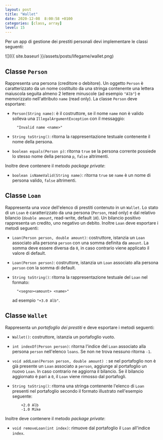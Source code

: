 ```yaml
---
layout: post
title: "Wallet"
date: 2020-12-08  8:00:58 +0100
categories: [class, array]
level: 15
---
```


Per un app di gestione dei prestiti personali devi implementare le classi seguenti:


![]({{ site.baseurl }}/assets/posts/lifegame/wallet.png)


## Classe `Person`

Rappresenta una persona (creditore o debitore). Un oggetto `Person` è caratterizzato da un nome costituito da una stringa contenente una lettera maiuscola seguita almeno 2 lettere minuscole (ad esempio `"Alb"`) e memorizzato nell'attributo `name` (read only). La classe `Person` deve esportare:

- `Person(String name)`: è il costruttore, se il nome `name` non è valido solleva una `IllegalArgumentException` con il messaggio: 
	
		"Invalid name <name>"

- `String toString()`: ritorna la rappresentazione testuale contenente il nome della persona.
    
- `boolean equals(Person p)`: ritorna `true` se la persona corrente possiede lo stesso nome della persona `p`, `false` altrimenti.

Inoltre deve contenere il metodo *package private*:

- `boolean isNameValid(String name)`: ritorna `true` se `name` è un nome di persona valido, `false` altrimenti.


## Classe `Loan`

Rappresenta una *voce* dell'elenco di prestiti contenuto in un `Wallet`. Lo stato di un `Loan` è caratterizzato da una persona (`Person`, read only) e dal relativo bilancio (`double amount`, read-write, default `10`). Un bilancio positivo rappresenta un credito, uno negativo un debito. Inoltre `Loan` deve esportare i metodi seguenti:

- `Loan(Person person, double amount)`: costruttore, istanzia un `Loan` associato alla persona `person` con una somma definita da `amount`. La somma deve essere diversa da `0`, in caso contrario viene applicato il valore di default.

- `Loan(Person person)`: costruttore, istanzia un `Loan` associato alla persona `person` con la somma di default.

- `String toString()`:  ritorna la rappresentazione testuale del `Loan` nel formato: 

		"<segno><amount> <name>"
	ad esempio `"+3.0 Alb"`.
 
## Classe `Wallet`

Rappresenta un *portafoglio dei prestiti* e deve esportare i metodi seguenti:

- `Wallet()`: costruttore, istanzia un portafoglio vuoto.

- `int indexOf(Person person)`: ritorna l'indice del `Loan` associato alla persona `person` nell'elenco `loans`. Se non ne trova nessuno ritorna `-1`.

- `void addLoan(Person person, double amount) `: se nel portafoglio non è già presente un `Loan` associato a `person`, aggiunge al portafoglio un nuovo `Loan`. In caso contrario ne aggiorna il bilancio. Se il bilancio aggiornato è pari a `0`, il `Loan` viene rimosso dal portafogli. 

- `String toString()`: ritorna una stringa contenente l'elenco di `Loan` presenti nel portafoglio secondo il formato illustrato nell'esempio seguente:
	
	~~~
		+2.0 Alb
		-1.0 Mike
	~~~

Inoltre deve contenere il metodo *package private*:

- `void removeLoan(int index)`: rimuove dal portafoglio il `Loan` all'indice `index`.